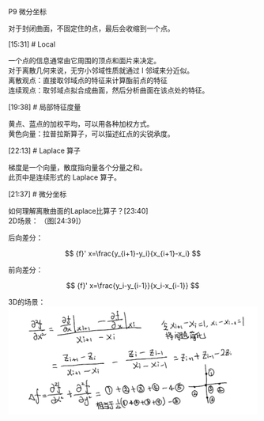 
P9 微分坐标    

对于封闭曲面，不固定住的点，最后会收缩到一个点。    

[15:31] # Local    

一个点的信息通常由它周围的顶点和面片来决定。     
对于离散几何来说，无穷小邻域性质就通过 l 邻域来分近似。   
­离散观点：直接取邻域点的特征来计算酯前点的特征     
连续观点：取邻域点拟合成曲面，然后分析曲面在该点处的特征。   


[19:38] # 局部特征度量    

黄点、蓝点的加权平均，可以用各种加权方式。    
黄色向量：拉普拉斯算子，可以描述红点的尖锐承度。   


[22:13] # Laplace 算子    

梯度是一个向量，散度指向量各个分量之和。    
此页中是连续形式的 Laplace 算子。     


[21:37] # 微分坐标       

如何理解离散曲面的Laplace比算子？[23:40]    
2D场景： （图[24:39]）      

后向差分： 

$$
{f}' x=\frac{y_{i+1}-y_i}{x_{i+1}-x_i} 
$$

前向差分：

$$
{f}' x=\frac{y_i-y_{i-1}}{x_i-x_{i-1}} 
$$


3D的场景：
![](../RAW/75.1.png)  


